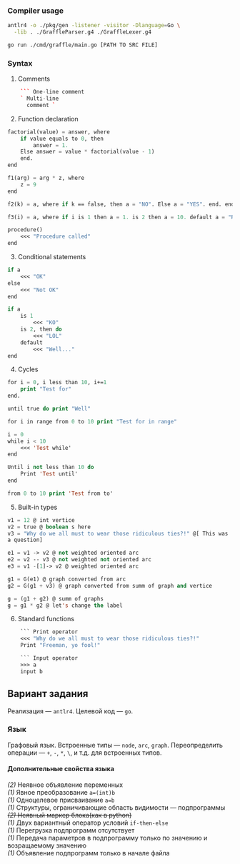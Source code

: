 ### Compiler usage
```bash
antlr4 -o ./pkg/gen -listener -visitor -Dlanguage=Go \
  -lib . ./GraffleParser.g4 ./GraffleLexer.g4

go run ./cmd/graffle/main.go [PATH TO SRC FILE]
```

### Syntax
1. Comments
```c++
    ``` One-line comment
    ` Multi-line
      comment `
```
2. Function declaration
```lisp
factorial(value) = answer, where
    if value equals to 0, then
        answer = 1.
    Else answer = value * factorial(value - 1)
    end.
end

f1(arg) = arg * z, where
    z = 9
end

f2(k) = a, where if k == false, then a = "NO". Else a = "YES". end. end

f3(i) = a, where if i is 1 then a = 1. is 2 then a = 10. default a = "RRRRARRRR!". end. end

procedure()
    <<< "Procedure called"
end
```
3. Conditional statements
```lisp
if a
    <<< "OK"
else
    <<< "Not OK"
end

if a
    is 1
        <<< "KO"
    is 2, then do
        <<< "LOL"
    default
        <<< "Well..."
end
```
4. Cycles
```lisp
for i = 0, i less than 10, i+=1
    print "Test for"
end.

until true do print "Well"

for i in range from 0 to 10 print "Test for in range"

i = 0
while i < 10
    <<< 'Test while'
end

Until i not less than 10 do
    Print 'Test until'
end

from 0 to 10 print 'Test from to'
```
5. Built-in types
```lisp
v1 = 12 @ int vertice
v2 = true @ boolean s here
v3 = "Why do we all must to wear those ridiculous ties?!" @[ This was
a question]

e1 = v1 -> v2 @ not weighted oriented arc
e2 = v2 -- v3 @ not weighted not oriented arc
e3 = v1 -[1]-> v2 @ weighted oriented arc

g1 = G(e1) @ graph converted from arc
g2 = G(g1 + v3) @ graph converted from summ of graph and vertice

g = (g1 + g2) @ summ of graphs
g = g1 * g2 @ let's change the label
```
6. Standard functions
```lisp
    ``` Print operator
    <<< "Why do we all must to wear those ridiculous ties?!"
    Print "Freeman, yo fool!"

    ``` Input operator
    >>> a
    input b
```

## Вариант задания
Реализация — `antlr4`. Целевой код — `go`.

### Язык
Графовый язык.
Встроенные типы — `node`, `arc`, `graph`.
Переопределить операции — `+`, `-`, `*`, `\`, и т.д. для встроенных типов.

#### Дополнительные свойства языка

_(2)_ Неявное объявление переменных  
_(1)_ Явное преобразование `a=(int)b`  
_(1)_ Одноцелевое присваивание `a=b`  
_(1)_ Структуры, ограничивающие область видимости — подпрограммы  
~~_(2)_ Неявный маркер блока(как в python)~~  
_(1)_ Двух вариантный оператор условий `if-then-else`  
_(1)_ Перегрузка подпрограмм отсутствует  
_(1)_ Передача параметров в подпрограмму только по значению и возращаемому значению  
_(1)_ Объявление подпрограмм только в начале файла  
